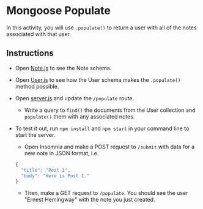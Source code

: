 # Mongoose Populate

In this activity, you will use `.populate()` to return a user with all of the notes associated with that user.

## Instructions

* Open [Note.js](Unsolved/models/Note.js) to see the Note schema.

* Open [User.js](Unsolved/models/User.js) to see how the User schema makes the `.populate()` method possible.

* Open [server.js](Unsolved/server.js) and update the `/populate` route.

  * Write a query to `find()` the documents from the User collection and `populate()` them with any associated notes.

* To test it out, run `npm install` and `npm start` in your command line to start the server.

  * Open Insomnia and make a POST request to `/submit` with data for a new note in JSON format, i.e. 

  ```js
  {
    "title": "Post 1",
    "body": "Here is Post 1."
  }
  ```

  * Then, make a GET request to `/populate`. You should see the user "Ernest Hemingway" with the note you just created.